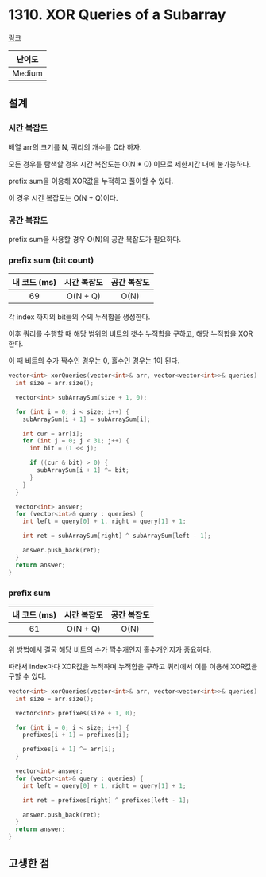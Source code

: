 # 1310. XOR Queries of a Subarray

[링크](https://leetcode.com/problems/xor-queries-of-a-subarray/description/)

| 난이도 |
| :----: |
| Medium |

## 설계

### 시간 복잡도

배열 arr의 크기를 N, 쿼리의 개수를 Q라 하자.

모든 경우를 탐색할 경우 시간 복잡도는 O(N \* Q) 이므로 제한시간 내에 불가능하다.

prefix sum을 이용해 XOR값을 누적하고 풀이할 수 있다.

이 경우 시간 복잡도는 O(N + Q)이다.

### 공간 복잡도

prefix sum을 사용할 경우 O(N)의 공간 복잡도가 필요하다.


### prefix sum (bit count)

| 내 코드 (ms) | 시간 복잡도 | 공간 복잡도 |
| :----------: | :---------: | :---------: |
|      69      |  O(N + Q)   |    O(N)     |

각 index 까지의 bit들의 수의 누적합을 생성한다.

이후 쿼리를 수행할 때 해당 범위의 비트의 갯수 누적합을 구하고, 해당 누적합을 XOR한다.

이 때 비트의 수가 짝수인 경우는 0, 홀수인 경우는 1이 된다.

```cpp
vector<int> xorQueries(vector<int>& arr, vector<vector<int>>& queries) {
  int size = arr.size();

  vector<int> subArraySum(size + 1, 0);

  for (int i = 0; i < size; i++) {
    subArraySum[i + 1] = subArraySum[i];

    int cur = arr[i];
    for (int j = 0; j < 31; j++) {
      int bit = (1 << j);

      if ((cur & bit) > 0) {
        subArraySum[i + 1] ^= bit;
      }
    }
  }

  vector<int> answer;
  for (vector<int>& query : queries) {
    int left = query[0] + 1, right = query[1] + 1;

    int ret = subArraySum[right] ^ subArraySum[left - 1];

    answer.push_back(ret);
  }
  return answer;
}
```

### prefix sum

| 내 코드 (ms) | 시간 복잡도 | 공간 복잡도 |
| :----------: | :---------: | :---------: |
|      61      |  O(N + Q)   |    O(N)     |

위 방법에서 결국 해당 비트의 수가 짝수개인지 홀수개인지가 중요하다.

따라서 index마다 XOR값을 누적하며 누적합을 구하고 쿼리에서 이를 이용해 XOR값을 구할 수 있다.

```cpp
vector<int> xorQueries(vector<int>& arr, vector<vector<int>>& queries) {
  int size = arr.size();

  vector<int> prefixes(size + 1, 0);

  for (int i = 0; i < size; i++) {
    prefixes[i + 1] = prefixes[i];

    prefixes[i + 1] ^= arr[i];
  }

  vector<int> answer;
  for (vector<int>& query : queries) {
    int left = query[0] + 1, right = query[1] + 1;

    int ret = prefixes[right] ^ prefixes[left - 1];

    answer.push_back(ret);
  }
  return answer;
}
```

## 고생한 점
